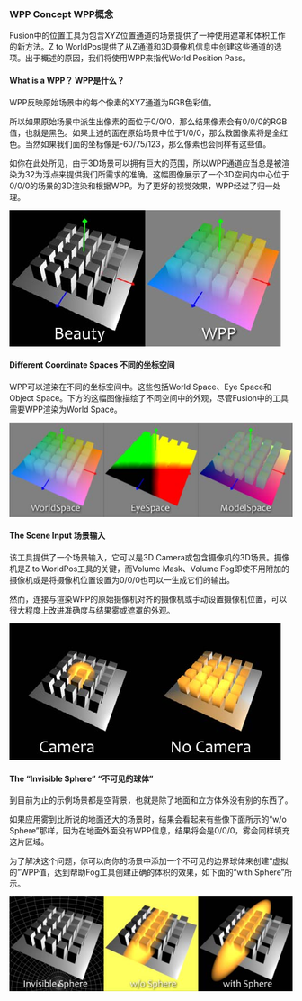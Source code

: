 ### **WPP Concept WPP概念**

Fusion中的位置工具为包含XYZ位置通道的场景提供了一种使用遮罩和体积工作的新方法。Z to WorldPos提供了从Z通道和3D摄像机信息中创建这些通道的选项。出于概述的原因，我们将使用WPP来指代World Position Pass。

#### What is a WPP？ WPP是什么？

WPP反映原始场景中的每个像素的XYZ通道为RGB色彩值。

所以如果原始场景中派生出像素的面位于0/0/0，那么结果像素会有0/0/0的RGB值，也就是黑色。如果上述的面在原始场景中位于1/0/0，那么救国像素将是全红色。当然如果我们面的坐标像是-60/75/123，那么像素也会同样有这些值。

如你在此处所见，由于3D场景可以拥有巨大的范围，所以WPP通道应当总是被渲染为32为浮点来提供我们所需求的准确。这幅图像展示了一个3D空间内中心位于0/0/0的场景的3D渲染和根据WPP。为了更好的视觉效果，WPP经过了归一处理。

![WPPConcept_WhatisaWPP](images/WPPConcept_WhatisaWPP.jpg)

#### Different Coordinate Spaces 不同的坐标空间

WPP可以渲染在不同的坐标空间中。这些包括World Space、Eye Space和Object Space。下方的这幅图像描绘了不同空间中的外观，尽管Fusion中的工具需要WPP渲染为World Space。

![WPPConcept_DifferentCoordinateSpaces](images/WPPConcept_DifferentCoordinateSpaces.jpg)

#### The Scene Input 场景输入

该工具提供了一个场景输入，它可以是3D Camera或包含摄像机的3D场景。摄像机是Z to WorldPos工具的关键，而Volume Mask、Volume Fog即使不用附加的摄像机或是将摄像机位置设置为0/0/0也可以一生成它们的输出。

然而，连接与渲染WPP的原始摄像机对齐的摄像机或手动设置摄像机位置，可以很大程度上改进准确度与结果雾或遮罩的外观。

![WPPConcept_TheSceneInput](images/WPPConcept_TheSceneInput.jpg)

#### The “Invisible Sphere” “不可见的球体”

到目前为止的示例场景都是空背景，也就是除了地面和立方体外没有别的东西了。

如果应用雾到比所说的地面还大的场景时，结果会看起来有些像下面所示的“w/o Sphere”那样，因为在地面外面没有WPP信息，结果将会是0/0/0，雾会同样填充这片区域。

为了解决这个问题，你可以向你的场景中添加一个不可见的边界球体来创建“虚拟的”WPP值，达到帮助Fog工具创建正确的体积的效果，如下面的“with Sphere”所示。

![WPPConcept_ThwInvisibleSphere](images/WPPConcept_ThwInvisibleSphere.jpg)